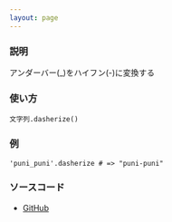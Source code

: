 ```yaml
---
layout: page
---
```

### 説明
アンダーバー(_)をハイフン(-)に変換する

### 使い方
    文字列.dasherize()

### 例
    'puni_puni'.dasherize # => "puni-puni"

### ソースコード
* [GitHub](https://github.com/rails/rails/blob/861b70e92f4a1fc0e465ffcf2ee62680519c8f6f/activesupport/lib/active_support/inflector/methods.rb#L186)